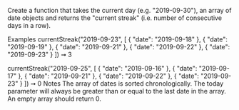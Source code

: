 Create a function that takes the current day (e.g. "2019-09-30"), an array of date objects and returns the "current streak" (i.e. number of consecutive days in a row).

Examples
currentStreak("2019-09-23", [
  {
    "date": "2019-09-18"
  },
  {
    "date": "2019-09-19"
  },
  {
    "date": "2019-09-21"
  },
  {
    "date": "2019-09-22"
  },
  {
    "date": "2019-09-23"
  }
]) ➞ 3

currentStreak("2019-09-25", [
  {
    "date": "2019-09-16"
  },
  {
    "date": "2019-09-17"
  },
  {
    "date": "2019-09-21"
  },
  {
    "date": "2019-09-22"
  },
  {
    "date": "2019-09-23"
  }
]) ➞ 0
Notes
The array of dates is sorted chronologically.
The today parameter will always be greater than or equal to the last date in the array.
An empty array should return 0.